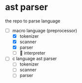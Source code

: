 # ast parser

the repo to parse language

- [ ] macro language (preprocessor)
    - [x] tokenizer
    - [x] scanner
    - [x] parser
    - [ ] :hammer: interpreter
- [ ] c language ast parser
    - [ ] tokenizer
    - [ ] scanner
    - [ ] parser
